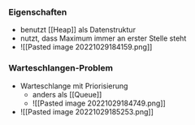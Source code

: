 ### Eigenschaften
+ benutzt [[Heap]] als Datenstruktur
+ nutzt, dass Maximum immer an erster Stelle steht
+ ![[Pasted image 20221029184159.png]]

### Warteschlangen-Problem
+ Warteschlange mit Priorisierung
	+ anders als [[Queue]]
	+ ![[Pasted image 20221029184749.png]]
+ ![[Pasted image 20221029185253.png]]